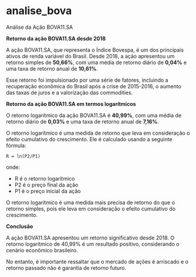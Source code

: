 # analise_bova
Análise da Ação BOVA11.SA

**Retorno da ação BOVA11.SA desde 2018**

A ação BOVA11.SA, que representa o Índice Bovespa, é um dos principais ativos de renda variável do Brasil. Desde 2018, a ação apresentou um retorno simples de **50,66%**, com uma média de retorno diário de **0,04%** e uma taxa de retorno anual de **10,61%**.

Esse retorno foi impulsionado por uma série de fatores, incluindo a recuperação econômica do Brasil após a crise de 2015-2016, o aumento das taxas de juros e a valorização das commodities.

**Retorno da ação BOVA11.SA em termos logarítmicos**

O retorno logarítmico da ação BOVA11.SA é **40,99%**, com uma média de retorno diário de **0,03%** e uma taxa de retorno anual de **7,16%**.

O retorno logarítmico é uma medida de retorno que leva em consideração o efeito cumulativo do crescimento. Ele é calculado usando a seguinte fórmula:

```
R = ln(P2/P1)
```

onde:

* R é o retorno logarítmico
* P2 é o preço final da ação
* P1 é o preço inicial da ação

O retorno logarítmico é uma medida mais precisa de retorno do que o retorno simples, pois ele leva em consideração o efeito cumulativo do crescimento.

**Conclusão**

A ação BOVA11.SA apresentou um retorno significativo desde 2018. O retorno logarítmico de 40,99% é um resultado positivo, considerando o cenário econômico brasileiro.

No entanto, é importante ressaltar que o mercado de ações é arriscado e o retorno passado não é garantia de retorno futuro.

